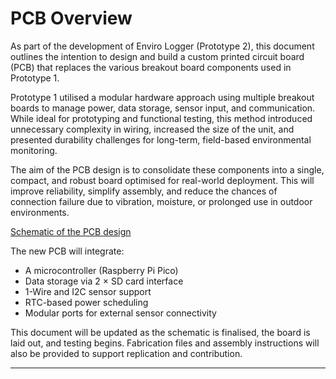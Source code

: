 # PCB Overview

As part of the development of Enviro Logger (Prototype 2), this document outlines the intention to design and build a custom printed circuit board (PCB) that replaces the various breakout board components used in Prototype 1.

Prototype 1 utilised a modular hardware approach using multiple breakout boards to manage power, data storage, sensor input, and communication. While ideal for prototyping and functional testing, this method introduced unnecessary complexity in wiring, increased the size of the unit, and presented durability challenges for long-term, field-based environmental monitoring.

The aim of the PCB design is to consolidate these components into a single, compact, and robust board optimised for real-world deployment. This will improve reliability, simplify assembly, and reduce the chances of connection failure due to vibration, moisture, or prolonged use in outdoor environments.

[Schematic of the PCB design](PCB_images/schematic.svg)

The new PCB will integrate:
- A microcontroller (Raspberry Pi Pico)
- Data storage via 2 × SD card interface
- 1-Wire and I2C sensor support
- RTC-based power scheduling
- Modular ports for external sensor connectivity

This document will be updated as the schematic is finalised, the board is laid out, and testing begins. Fabrication files and assembly instructions will also be provided to support replication and contribution.

---

